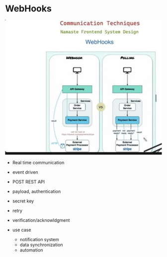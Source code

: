 # WebHooks
  ![image](/Networking/assets/images/webhook.JPG)
  - Real time communication
  - event driven
  - POST REST API
  - payload, authentication
  - secret key
  - retry
  - verification/acknowldgment

  - use case
    - notification system
    - data synchronization
    - automation
